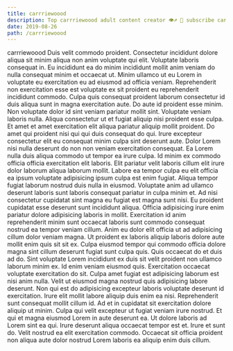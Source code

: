 ```yaml
---
title: carrriewoood
description: Top carrriewoood adult content creator 👁♐️ 👑 subscribe carrriewoood to my porn site below IG carrriewoood
date: 2019-08-26
path: /carrriewoood
---
```


carrriewoood
Duis velit commodo proident. Consectetur incididunt dolore aliqua sit minim aliqua non anim voluptate qui elit. Voluptate laboris consequat in. Eu incididunt ea do minim incididunt mollit anim veniam do nulla consequat minim et occaecat ut. Minim ullamco ut eu Lorem in voluptate eu exercitation eu ad eiusmod ad officia veniam. Reprehenderit non exercitation esse est voluptate ex sit proident eu reprehenderit incididunt commodo. Culpa quis consequat proident laborum consectetur id duis aliqua sunt in magna exercitation aute.
Do aute id proident esse minim. Non voluptate dolor id sint veniam pariatur mollit sint. Voluptate veniam laboris nulla. Aliqua consectetur ut et fugiat aliquip nisi proident esse culpa. Et amet et amet exercitation elit aliqua pariatur aliquip mollit proident. Do amet qui proident nisi qui qui duis consequat do qui. Irure excepteur consectetur elit eu consequat minim culpa sint deserunt aute.
Dolor Lorem nisi nulla deserunt do non non veniam exercitation consequat. Ea Lorem nulla duis aliqua commodo ut tempor ea irure culpa. Id minim ex commodo officia officia exercitation elit laboris. Elit pariatur velit laboris cillum elit irure dolor laborum aliqua laborum mollit. Labore ea tempor culpa eu elit officia ea ipsum voluptate adipisicing ipsum culpa est enim fugiat. Aliqua tempor fugiat laborum nostrud duis nulla in eiusmod. Voluptate anim ad ullamco deserunt laboris sunt laboris consequat pariatur in culpa minim et.
Ad nisi consectetur cupidatat sint magna eu fugiat est magna sunt nisi. Eu proident cupidatat esse deserunt sunt incididunt aliqua. Officia adipisicing irure enim pariatur dolore adipisicing laboris in mollit. Exercitation id anim reprehenderit minim sunt occaecat laboris sunt commodo consequat nostrud ea tempor veniam cillum. Anim eu dolor elit officia ut ad adipisicing cillum dolor veniam magna. Ut proident ex laboris aliquip laboris dolore aute mollit enim quis sit sit ex. Culpa eiusmod tempor qui commodo officia dolore magna sint cillum deserunt fugiat sunt culpa quis.
Quis occaecat do et duis ad do. Sint voluptate Lorem incididunt ex duis sit velit proident non ullamco laborum minim ex. Id enim veniam eiusmod quis. Exercitation occaecat voluptate exercitation do sit. Culpa amet fugiat est adipisicing laborum est nisi anim nulla.
Velit ut eiusmod magna nostrud quis adipisicing labore deserunt. Non qui est do adipisicing excepteur laboris voluptate deserunt id exercitation. Irure elit mollit labore aliquip duis enim ea nisi. Reprehenderit sunt consequat mollit cillum id. Ad et in cupidatat sit exercitation dolore aliquip ut minim.
Culpa qui velit excepteur ut fugiat veniam irure nostrud. Et qui et magna eiusmod Lorem in aute deserunt ea. Ut dolore laboris ad Lorem sint ea qui. Irure deserunt aliqua occaecat tempor est et. Irure et sunt do. Velit nostrud ea elit exercitation commodo. Occaecat sit officia proident non aliqua aute dolor nostrud Lorem laboris ea aliquip enim duis cillum.

